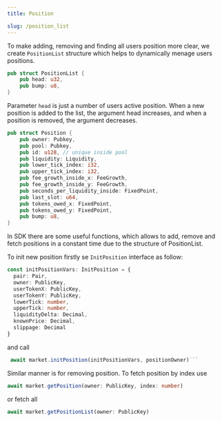 ```yaml
---
title: Position

slug: /position_list
---
```


To make adding, removing and finding all users position more clear, we create `PositionList` structure which helps to dynamically menage users positions.

```rust
pub struct PositionList {
    pub head: u32,
    pub bump: u8,
}
```

Parameter `head` is just a number of users active position. When a new position is added to the list, the argument head increases, and when a position is removed, the argument decreases.

```rust
pub struct Position {
    pub owner: Pubkey,
    pub pool: Pubkey,
    pub id: u128, // unique inside pool
    pub liquidity: Liquidity,
    pub lower_tick_index: i32,
    pub upper_tick_index: i32,
    pub fee_growth_inside_x: FeeGrowth,
    pub fee_growth_inside_y: FeeGrowth,
    pub seconds_per_liquidity_inside: FixedPoint,
    pub last_slot: u64,
    pub tokens_owed_x: FixedPoint,
    pub tokens_owed_y: FixedPoint,
    pub bump: u8,
}
```

In SDK there are some useful functions, which allows to add, remove and fetch positions in a constant time due to the structure of PositionList.

To init new position firstly se `InitPosition` interface as follow:

```ts
const initPositionVars: InitPosition = {
  pair: Pair,
  owner: PublicKey,
  userTokenX: PublicKey,
  userTokenY: PublicKey,
  lowerTick: number,
  upperTick: number,
  liquidityDelta: Decimal,
  knownPrice: Decimal,
  slippage: Decimal
}
```

and call

````ts
 await market.initPosition(initPositionVars, positionOwner)```
````

Similar manner is for removing position.
To fetch position by index use

```ts
await market.getPosition(owner: PublicKey, index: number)
```

or fetch all

```ts
await market.getPositionList(owner: PublicKey)
```
